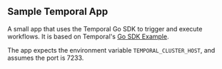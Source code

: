 ## Sample Temporal App

A small app that uses the Temporal Go SDK to trigger and execute workflows. It is based on Temporal's [Go SDK Example](https://github.com/temporalio/money-transfer-project-template-go).

The app expects the environment variable `TEMPORAL_CLUSTER_HOST`, and assumes the port is 7233.

